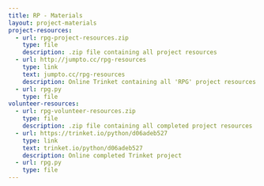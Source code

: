 ```yaml
---
title: RP - Materials
layout: project-materials
project-resources:     
  - url: rpg-project-resources.zip
    type: file
    description: .zip file containing all project resources
  - url: http://jumpto.cc/rpg-resources
    type: link
    text: jumpto.cc/rpg-resources
    description: Online Trinket containing all 'RPG' project resources
  - url: rpg.py
    type: file
volunteer-resources:
  - url: rpg-volunteer-resources.zip
    type: file
    description: .zip file containing all completed project resources
  - url: https://trinket.io/python/d06adeb527
    type: link
    text: trinket.io/python/d06adeb527
    description: Online completed Trinket project
  - url: rpg.py
    type: file
---
```


